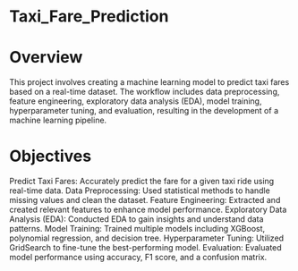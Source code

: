 # Taxi_Fare_Prediction

# Overview
This project involves creating a machine learning model to predict taxi fares based on a real-time dataset. The workflow includes data preprocessing, feature engineering, exploratory data analysis (EDA), model training, hyperparameter tuning, and evaluation, resulting in the development of a machine learning pipeline.

# Objectives
Predict Taxi Fares: Accurately predict the fare for a given taxi ride using real-time data.
Data Preprocessing: Used statistical methods to handle missing values and clean the dataset.
Feature Engineering: Extracted and created relevant features to enhance model performance.
Exploratory Data Analysis (EDA): Conducted EDA to gain insights and understand data patterns.
Model Training: Trained multiple models including XGBoost, polynomial regression, and decision tree.
Hyperparameter Tuning: Utilized GridSearch to fine-tune the best-performing model.
Evaluation: Evaluated model performance using accuracy, F1 score, and a confusion matrix.
